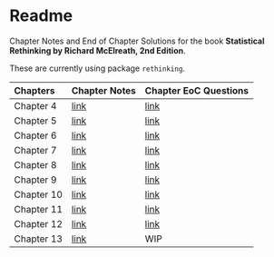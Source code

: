 
<!-- README.md is generated from README.Rmd. Please edit that file -->

# Readme

Chapter Notes and End of Chapter Solutions for the book **Statistical
Rethinking by Richard McElreath, 2nd Edition**.

These are currently using package `rethinking`.

| Chapters   | Chapter Notes                                                                            | Chapter EoC Questions                                                                        |
|:-----------|:-----------------------------------------------------------------------------------------|:---------------------------------------------------------------------------------------------|
| Chapter 4  | [link](Chapter4/Chapter_4.R)                                                             | [link](https://adromine.github.io/Statistical-Rethinking-Code/Chapter4/Chapter_4_EoC.html)   |
| Chapter 5  | [link](Chapter5/Chapter_5.R)                                                             | [link](https://adromine.github.io/Statistical-Rethinking-Code/Chapter5/Chapter_5_EOC.html)   |
| Chapter 6  | [link](https://adromine.github.io/Statistical-Rethinking-Code/Chapter6/Chapter_6.html)   | [link](https://adromine.github.io/Statistical-Rethinking-Code/Chapter6/Chapter_6_EoC.html)   |
| Chapter 7  | [link](https://adromine.github.io/Statistical-Rethinking-Code/Chapter7/Chapter_7.html)   | [link](https://adromine.github.io/Statistical-Rethinking-Code/Chapter7/Chapter_7_EoC.html)   |
| Chapter 8  | [link](https://adromine.github.io/Statistical-Rethinking-Code/Chapter8/Chapter_8.html)   | [link](https://adromine.github.io/Statistical-Rethinking-Code/Chapter8/Chapter_8_EoC.html)   |
| Chapter 9  | [link](https://adromine.github.io/Statistical-Rethinking-Code/Chapter9/Chapter_9.html)   | [link](https://adromine.github.io/Statistical-Rethinking-Code/Chapter9/Chapter_9_EoC.html)   |
| Chapter 10 | [link](https://adromine.github.io/Statistical-Rethinking-Code/Chapter10/Chapter_10.html) | [link](https://adromine.github.io/Statistical-Rethinking-Code/Chapter10/Chapter_10_EoC.html) |
| Chapter 11 | [link](https://adromine.github.io/Statistical-Rethinking-Code/Chapter11/Chapter_11.html) | [link](https://adromine.github.io/Statistical-Rethinking-Code/Chapter11/Chapter_11_EoC.html) |
| Chapter 12 | [link](https://adromine.github.io/Statistical-Rethinking-Code/Chapter12/Chapter_12.html) | [link](https://adromine.github.io/Statistical-Rethinking-Code/Chapter12/Chapter_12_EoC.html) |
| Chapter 13 | [link](https://adromine.github.io/Statistical-Rethinking-Code/Chapter13/Chapter_13.html) | WIP                                                                                          |
